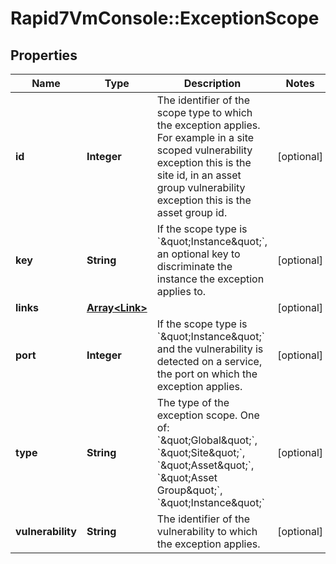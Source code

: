 # Rapid7VmConsole::ExceptionScope

## Properties
Name | Type | Description | Notes
------------ | ------------- | ------------- | -------------
**id** | **Integer** | The identifier of the scope type to which the exception applies. For example in a site scoped vulnerability exception this is the site id, in an asset group vulnerability exception this is the asset group id. | [optional] 
**key** | **String** | If the scope type is &#x60;\&quot;Instance\&quot;&#x60;, an optional key to discriminate the instance the exception applies to. | [optional] 
**links** | [**Array&lt;Link&gt;**](Link.md) |  | [optional] 
**port** | **Integer** | If the scope type is &#x60;\&quot;Instance\&quot;&#x60; and the vulnerability is detected on a service, the port on which the exception applies. | [optional] 
**type** | **String** | The type of the exception scope. One of: &#x60;\&quot;Global\&quot;&#x60;, &#x60;\&quot;Site\&quot;&#x60;, &#x60;\&quot;Asset\&quot;&#x60;, &#x60;\&quot;Asset Group\&quot;&#x60;, &#x60;\&quot;Instance\&quot;&#x60; | [optional] 
**vulnerability** | **String** | The identifier of the vulnerability to which the exception applies. | [optional] 


